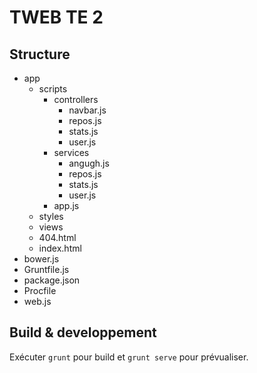 # TWEB TE 2

## Structure

- app
  - scripts
    - controllers
      - navbar.js
      - repos.js
      - stats.js
      - user.js
    - services
      - angugh.js
      - repos.js
      - stats.js
      - user.js
    - app.js
  - styles
  - views
  - 404.html
  - index.html
- bower.js
- Gruntfile.js
- package.json
- Procfile
- web.js

## Build & developpement

Exécuter `grunt` pour build et `grunt serve` pour prévualiser.

##
